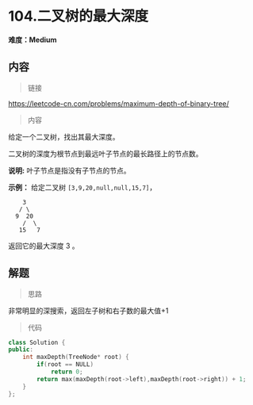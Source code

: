 # 104.二叉树的最大深度

**难度：Medium**

## 内容

> 链接

https://leetcode-cn.com/problems/maximum-depth-of-binary-tree/

> 内容

给定一个二叉树，找出其最大深度。

二叉树的深度为根节点到最远叶子节点的最长路径上的节点数。

**说明:** 叶子节点是指没有子节点的节点。

**示例：**
给定二叉树 `[3,9,20,null,null,15,7]`，

```
    3
   / \
  9  20
    /  \
   15   7
```

返回它的最大深度 3 。

## 解题

> 思路

非常明显的深搜索，返回左子树和右子数的最大值+1

> 代码

```c++
class Solution {
public:
    int maxDepth(TreeNode* root) {
        if(root == NULL)
            return 0;
        return max(maxDepth(root->left),maxDepth(root->right)) + 1;
    }
};
```

